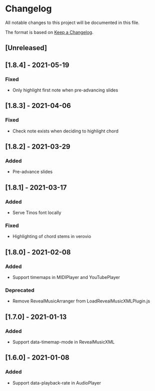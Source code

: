# Changelog

All notable changes to this project will be documented in this file.

The format is based on [Keep a Changelog](https://keepachangelog.com/en/1.0.0/).

## [Unreleased]

## [1.8.4] - 2021-05-19

### Fixed

- Only highlight first note when pre-advancing slides

## [1.8.3] - 2021-04-06

### Fixed

- Check note exists when deciding to highlight chord

## [1.8.2] - 2021-03-29

### Added

- Pre-advance slides

## [1.8.1] - 2021-03-17

### Added

- Serve Tinos font locally

### Fixed

- Highlighting of chord stems in verovio

## [1.8.0] - 2021-02-08

### Added

- Support timemaps in MIDIPlayer and YouTubePlayer

### Deprecated

- Remove RevealMusicArranger from LoadRevealMusicXMLPlugin.js

## [1.7.0] - 2021-01-13

### Added

- Support data-timemap-mode in RevealMusicXML

## [1.6.0] - 2021-01-08

### Added

- Support data-playback-rate in AudioPlayer
